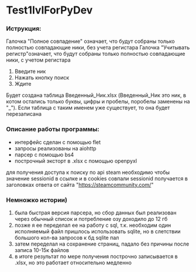 # Test1lvlForPyDev

### Иструкция:

Галочка "Полное совпадение" означает, что будут собраны только полностью совпадающие ники, без учета регистара
Галочка "Учитывать регистр"означает, что будут собраны только полностью совпадающие ники, с учетом регистара

1) Введите ник
2) Нажать кнопку поиск
3) Ждите

Будет создана таблица Введенный_Ник.xlsx (Введенный_Ник это ник, в котом остались только буквы, цифры и пробелы,
поробелы заменены на "_"). Если таблица с таким именем уже существует, то она будет перезаписана

### Описание работы программы:

- интерфейс сделан с помощью flet
- запросы реализованы на aiohttp
- парсер с помощью bs4
- построчный эксторт в .xlsx с помощью openpyxl

для получения доступа к поиску по api steam необходимо чтобы значение sessionid в ссылке и в cookies совпали
sessionid получается в заголовках ответа от сайта "https://steamcommunity.com/"

### Немножко истории)

1) была быстрая версия парсера, но сбор данных был реализован через обычный список и потребление озу доходило до 12 гб
2) позже я ее переделал ее на работу с sql, т.к. необходим один исполняемый файл пришлось использовать sqlite, но в
   слетствии большого кол-ва запросов к бд sqlite пал
3) затем переделал на сохранение страниц, падало без причины после записа 10-15к файлов
4) в итоге результат по мере получения построчно записывается в .xlsx, но это работает относительно медленно